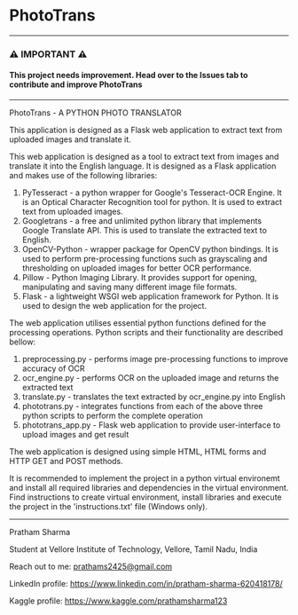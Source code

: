 # PhotoTrans

---

### :warning: IMPORTANT :warning:
#### This project needs improvement. Head over to the Issues tab to contribute and improve PhotoTrans

---

PhotoTrans - A PYTHON PHOTO TRANSLATOR

This application is designed as a Flask web application to extract text from uploaded images and translate it. 

This web application is designed as a tool to extract text from images and translate it into the English language.
It is designed as a Flask application and makes use of the following libraries:
  1) PyTesseract - a python wrapper for Google's Tesseract-OCR Engine. It is an Optical Character Recognition tool for python. It is used        to extract text from uploaded images.
  2) Googletrans - a free and unlimited python library that implements Google Translate API. This is used to translate the extracted text 
     to English.
  3) OpenCV-Python - wrapper package for OpenCV python bindings. It is used to perform pre-processing functions such as grayscaling and          thresholding on uploaded images for better OCR performance.
  4) Pillow - Python Imaging Library. It provides support for opening, manipulating and saving many different image file formats.
  5) Flask - a lightweight WSGI web application framework for Python. It is used to design the web application for the project.

The web application utilises essential python functions defined for the processing operations.
Python scripts and their functionality are described bellow:
  1) preprocessing.py - performs image pre-processing functions to improve accuracy of OCR
  2) ocr_engine.py - performs OCR on the uploaded image and returns the extracted text
  3) translate.py - translates the text extracted by ocr_engine.py into English
  4) phototrans.py - integrates functions from each of the above three python scripts to perform the complete operation
  5) phototrans_app.py - Flask web application to provide user-interface to upload images and get result
  
The web application is designed using simple HTML, HTML forms and HTTP GET and POST methods.

It is recommended to implement the project in a python virtual environemt and install all required libraries and dependencies in the virtual environment. Find instructions to create virtual environment, install libraries and execute the project in the 'instructions.txt' file (Windows only).

---

Pratham Sharma

Student at Vellore Institute of Technology, Vellore, Tamil Nadu, India

Reach out to me: prathams2425@gmail.com

LinkedIn profile: https://www.linkedin.com/in/pratham-sharma-620418178/

Kaggle profile: https://www.kaggle.com/prathamsharma123
